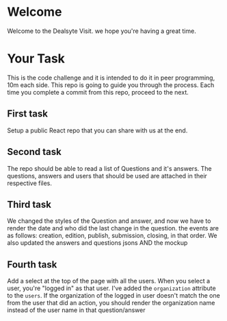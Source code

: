 # Welcome

Welcome to the Dealsyte Visit. we hope you're having a great time.

# Your Task

This is the code challenge and it is intended to do it in peer programming, 10m each side. This repo is going to guide you through the process. Each time you complete a commit from this repo, proceed to the next.

## First task

Setup a public React repo that you can share with us at the end.

## Second task

The repo should be able to read a list of Questions and it's answers. The questions, answers and users that should be used are attached in their respective files.

## Third task

We changed the styles of the Question and answer, and now we have to render the date and who did the last change in the question. the events are as follows: creation, edition, publish, submission, closing, in that order. We also updated the answers and questions jsons AND the mockup

## Fourth task

Add a select at the top of the page with all the users. When you select a user, you're "logged in" as that user. I've added the `organization` attribute to the `users`. If the organization of the logged in user doesn't match the one from the user that did an action, you should render the organization name instead of the user name in that question/answer
